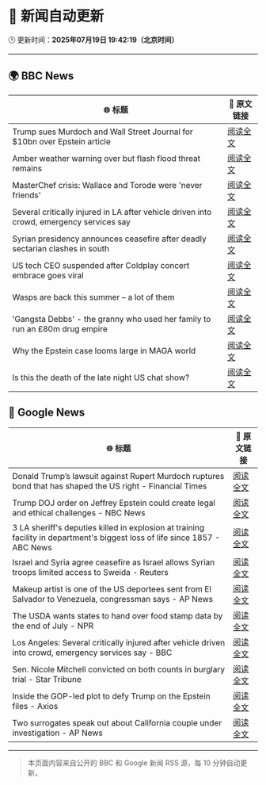 # 🧠 新闻自动更新

🕒 更新时间：**2025年07月19日 19:42:19（北京时间）**

---

## 🌍 BBC News

| 🌐 标题 | 🔗 原文链接 |
|--------|-------------|
| Trump sues Murdoch and Wall Street Journal for $10bn over Epstein article | [阅读全文](https://www.bbc.com/news/articles/c23g5xpggzmo) |
| Amber weather warning over but flash flood threat remains | [阅读全文](https://www.bbc.com/news/articles/c8j1nvp9440o) |
| MasterChef crisis: Wallace and Torode were 'never friends' | [阅读全文](https://www.bbc.com/news/articles/cj9vgwr48gwo) |
| Several critically injured in LA after vehicle driven into crowd, emergency services say | [阅读全文](https://www.bbc.com/news/articles/c873vd3y007o) |
| Syrian presidency announces ceasefire after deadly sectarian clashes in south | [阅读全文](https://www.bbc.com/news/articles/c0m87d4p9gvo) |
| US tech CEO suspended after Coldplay concert embrace goes viral | [阅读全文](https://www.bbc.com/news/articles/c80pnnn0gj3o) |
| Wasps are back this summer – a lot of them | [阅读全文](https://www.bbc.com/news/articles/cz7ld2jgqz2o) |
| 'Gangsta Debbs' - the granny who used her family to run an £80m drug empire | [阅读全文](https://www.bbc.com/news/articles/cqx27w1dwe9o) |
| Why the Epstein case looms large in MAGA world | [阅读全文](https://www.bbc.com/news/articles/cy8ge16d2y3o) |
| Is this the death of the late night US chat show? | [阅读全文](https://www.bbc.com/news/articles/cwye2w5n5q8o) |

## 📰 Google News

| 🌐 标题 | 🔗 原文链接 |
|--------|-------------|
| Donald Trump’s lawsuit against Rupert Murdoch ruptures bond that has shaped the US right - Financial Times | [阅读全文](https://news.google.com/rss/articles/CBMicEFVX3lxTE92Nm01LUUzWFp4RUtzYzgySE9ZdzdYdzA5d1VUWlBsVGxBelU1cWdsM09hX19kT3dKYXVidkJrLUZhTmJDUFYtRDI2VlBVQ2g1cVc4b0RfdDFYNUlFNV81ZjR2OXJoNHdva2ZKTVI2WjQ?oc=5) |
| Trump DOJ order on Jeffrey Epstein could create legal and ethical challenges - NBC News | [阅读全文](https://news.google.com/rss/articles/CBMivAFBVV95cUxOcTdKUUV2SnZ4MTdiRGh3aU1FR1VkdFlLN0lpQmhmaldWNTMyWER3NTdCcklTakVXbWd4TXBCTEJLa05zNzJ4UlMwWEZWSUtEd2Q2VnNaRFhTUnR0WnM4UDQyMXBmLUpCdXRGZ1NOMHRJbVhJMGtQQ0tYd0w1RV9pSFp4OTB6YWlZRDRhUXVRRllJOXV3ZVNCNjQta3czZzZibHVUaTdoOXdaWDh4VDNIdzlFVFZmeG4zRUhhS9IBVkFVX3lxTE1DRWRCUW90cXRSV2dFdWNPR3A4SVVobDlWcDkycDFIRTZzUXJkYkVNeE93eUdZLXFTcjBSbFk1NWszMWZuby11bXlvbVNXemlzcnFZY0RR?oc=5) |
| 3 LA sheriff's deputies killed in explosion at training facility in department's biggest loss of life since 1857 - ABC News | [阅读全文](https://news.google.com/rss/articles/CBMiqAFBVV95cUxNRjlSLWtwczlfUlRZU1Uwbko3THU2VlhGZE9nM29PQ2NwRG44cTVoRnd3Vm1Nd09RczNKTWNMNi1Ec2RJMGFQWUFDTll1VGRMVUl5TmpNbm94VFRVQkZOUWVhUzZEVGtFaHp6aHp6Z05xYW8tWGpCbXY1OEs0Z1B0SkdjNlpkTWtjZ1lBVjY4Zl94c0gyNzFaVkpoRVdFQm5kU1NfQ0JKb0LSAa4BQVVfeXFMUFN4Y3FnWWtMeVV3amd5dlVOQ1NvQ0VBUnA1ajF3eVl4MGxBYmZZajBIYTYtV0lfX3czUGVNLXdpRnphc2JORVhyVDVJR3d0RjNFc05RYTJ4ai1MMm0wWVc0ZkhDamN2a2RtbFZ3Y2lVMkdyV01qeExSN0g0c2hjUDFjMjJJQXAtcVRHeUFwcWRmLUY2Nl94SDNldGVGbzVISnpDdUY0d0tWT2U5TEpR?oc=5) |
| Israel and Syria agree ceasefire as Israel allows Syrian troops limited access to Sweida - Reuters | [阅读全文](https://news.google.com/rss/articles/CBMizAFBVV95cUxOZEt1U3FTMTFVbTVYaTMzb0NCMXk5MjF1UWd6a3paVkNFd0RHV05hSFM4MDNYa3NVRUhvRndUS2VKZDNab29LZzZweUhJU0hMcndRUnF4QTZrSW81bEFaazdyenJXVm0yNXRkcy12VU16MmFDVWVScnIwWjBmSXJwNmhBMk41YWFwUzdGT0w3SkE1UlZwYkFYaW9RU1Y3QWxEMWM2ZWpnU3lybFhYeEw3Uk1VdFpoVFI1MGVlNXFYbU82VHRJRjlUR3M4TDA?oc=5) |
| Makeup artist is one of the US deportees sent from El Salvador to Venezuela, congressman says - AP News | [阅读全文](https://news.google.com/rss/articles/CBMiqwFBVV95cUxPVGZhbk5JdzZPaDBySURpTVk3LVhxX2JOX0t2Z2hMUTRCUGtlSW9HUkUzSHRwZGVtdm4tUjFNdnJTQnNsVkVmNDRseW50ZDNoUVlsUXpEbEhFS1FmUWR1bmxNYkZmVkQ3WFZXNnNCNThjUEVGRlJrMmQxel9vbU9hV0RvdkMxLWk2QnpNSFRwVXNzNkhwVmJKUFo4SHM0a0FCWERWVFZNelZjdVE?oc=5) |
| The USDA wants states to hand over food stamp data by the end of July - NPR | [阅读全文](https://news.google.com/rss/articles/CBMiekFVX3lxTE9NYWxSTlZmakJEbGctV1lYN3VnV3ZiR2J0dDR6QW9JZHBPZV9xVkNreUhxaGpZSUJLYmlTeU5lc0FqdlZhUGtkS0xIbl9FQjNmTTZKbTlNRGZmcl90elB6SWV6RThlN2JnY2ZKY3ZvNEx5Z0F3TWxIM2p3?oc=5) |
| Los Angeles: Several critically injured after vehicle driven into crowd, emergency services say - BBC | [阅读全文](https://news.google.com/rss/articles/CBMiWkFVX3lxTE1hdDRBSXRySXp3MzlQRkRZVTNkN25TRW5wdkhsd3lkRElacTR6bldqd1N6RE1qQS1QTzdFQWMtaUxCby1iSGZkSGltNGdrTWZraUpndi02NEZOZ9IBX0FVX3lxTE5JTktWTGgwcTFfamoyWmhnNFZjYUl4cFhIZ09HLTFtNmpITnpWdk1vT0pkTFo3eUFzVGFNZFNyajliVXI4ckYwOExHV1ZZMl9aM2YyR0tOQ21iTnRFZFFB?oc=5) |
| Sen. Nicole Mitchell convicted on both counts in burglary trial - Star Tribune | [阅读全文](https://news.google.com/rss/articles/CBMijgFBVV95cUxQdU9Rdm53MG1UQlkxVDI4Y2liYjh2bDI4aWY4akJDVVRfck8wUjJCT2ZDeHpSRkRRM3BPNGFzWmhMVDBCcE41MGZaR0ljRHlyNWJmZk1EZ3BLd19qQjVVR0Z0d0FCc0ZnUHRSYk52aXpJYzhSbUhHZlVmYjByWndxZnhxajQwamVEamRVMlNR?oc=5) |
| Inside the GOP-led plot to defy Trump on the Epstein files - Axios | [阅读全文](https://news.google.com/rss/articles/CBMihgFBVV95cUxNQktsRGlCcWV0UHh1bWRGa0NJSDlGMzBHMjRwd3BLek8wVjFRajRTZXRvTGI1V0JRbFczcVRUM2Z2cGx5Y1Rwd0o1aHFxREFBRDl1UG90TExMMTRVV3NRd2JsekhVTE5Lc3BrUUtLOHpCVWxhS00wOHZ6d0lkaTlrX1FkaDV4UQ?oc=5) |
| Two surrogates speak out about California couple under investigation - AP News | [阅读全文](https://news.google.com/rss/articles/CBMiqwFBVV95cUxPQnhmbFkzQTNuZ1JWdXk3TVJYWGlzd2dYLXVBODhxSENBUEJ1S21HYlFybnRnUUEtR21lS1FKRUU0alFkbFpFdkkxcnprWWtGcnVsS0htLUpUU3B2ZE82WnQ3RkFVVTlaN2JXTU9FRU9SMFpkQTJ3ZDJYRTUtNnJ1aXlsTlBCaFFCXy1FejQ0WVFuTWl5WHRpcjFtQ2hQTm9KRHNMdHVxZ0tWUHM?oc=5) |

---
> 本页面内容来自公开的 BBC 和 Google 新闻 RSS 源，每 10 分钟自动更新。